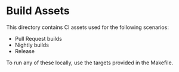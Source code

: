 # Build Assets

This directory contains CI assets used for the following scenarios:

 - Pull Request builds
 - Nightly builds
 - Release

To run any of these locally, use the targets provided in the Makefile.
